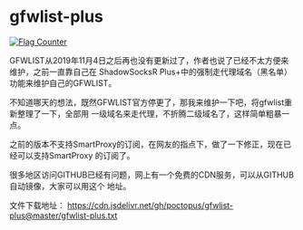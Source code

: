 # gfwlist-plus

<a href="https://info.flagcounter.com/a90Q"><img src="https://s05.flagcounter.com/countxl/a90Q/bg_FFFFFF/txt_000000/border_CCCCCC/columns_8/maxflags_24/viewers_0/labels_0/pageviews_0/flags_0/percent_0/" alt="Flag Counter" border="0"></a>

GFWLIST从2019年11月4日之后再也没有更新过了，作者也说了已经不太方便来维护，之前一直靠自己在
ShadowSocksR Plus+中的强制走代理域名（黑名单）功能来维护自己的GFWLIST。

不知道哪天的想法，既然GFWLIST官方停更了，那我来维护一下吧，将gfwlist重新整理了一下，全部用
一级域名来走代理，不折腾二级域名了，这样简单粗暴一点。

之前的版本不支持SmartProxy的订阅，在网友的指点下，做了一下修正，现在已经可以支持SmartProxy
的订阅了。

很多地区访问GITHUB已经有问题，网上有一个免费的CDN服务，可以从GITHUB自动镜像，大家可以用这个
地址。

文件下载地址：
https://cdn.jsdelivr.net/gh/poctopus/gfwlist-plus@master/gfwlist-plus.txt
